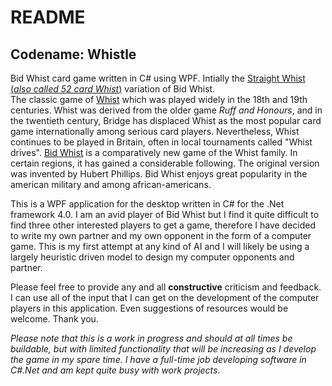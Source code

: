 # README

## Codename: Whistle
Bid Whist card game written in C# using WPF.  Intially the 
[Straight Whist (_also called 52 card Whist_)](http://www.pagat.com/boston/bidwhist.html#52) variation of Bid Whist.  
The classic game of [Whist](http://www.pagat.com/whist/whist.html) which was played widely in the 18th and 19th centuries. Whist was derived from the older game 
_Ruff and Honours_, and in the twentieth century, Bridge has displaced Whist as the most popular card game internationally 
among serious card players. Nevertheless, Whist continues to be played in Britain, often in local tournaments called 
"Whist drives". 
[Bid Whist](http://www.bicyclecards.ca/game-rules/bid-whist/200.php?page_id=32) is a comparatively new game of the Whist family. In certain regions, it has gained a considerable following. 
The original version was invented by Hubert Phillips.  Bid Whist enjoys great popularity in the american military and among
african-americans.

This is a WPF application for the desktop written in C# for the .Net framework 4.0.  I am an avid player of
Bid Whist but I find it quite difficult to find three other interested players to get a game, therefore I have
decided to write my own partner and my own opponent in the form of a computer game.  This is my first attempt 
at any kind of AI and I will likely be using a largely heuristic driven model to design my computer opponents
and partner.

Please feel free to provide any and all **constructive** criticism and feedback.  I can use all of the input that
I can get on the development of the computer players in this application.  Even suggestions of resources would
be welcome.  Thank you.

_Please note that this is a work in progress and should at all times be buildable, but with limited functionality
that will be increasing as I develop the game in my spare time.  I have a full-time job developing software in C#.Net
and am kept quite busy with work projects._





